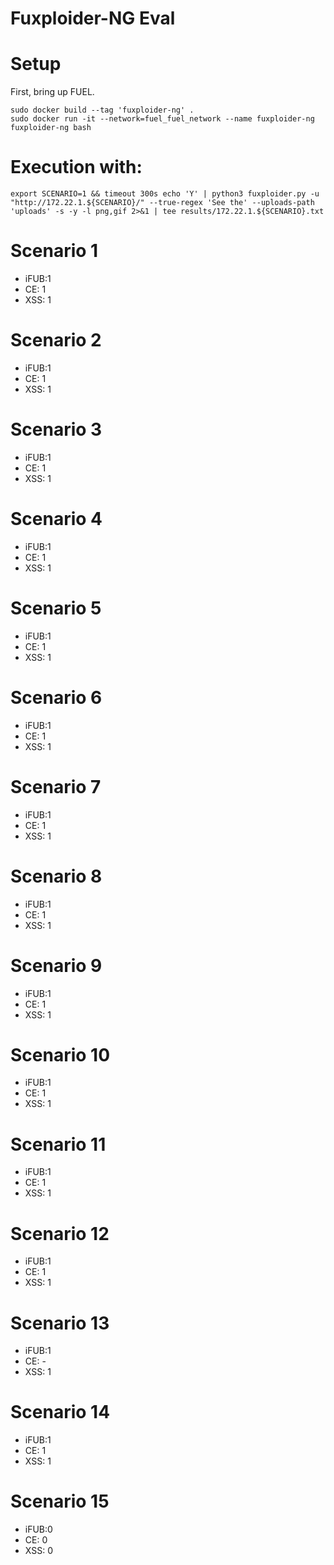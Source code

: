 Fuxploider-NG Eval
==================

# Setup
First, bring up FUEL.

```
sudo docker build --tag 'fuxploider-ng' . 
sudo docker run -it --network=fuel_fuel_network --name fuxploider-ng fuxploider-ng bash
```

# Execution with:

```
export SCENARIO=1 && timeout 300s echo 'Y' | python3 fuxploider.py -u "http://172.22.1.${SCENARIO}/" --true-regex 'See the' --uploads-path 'uploads' -s -y -l png,gif 2>&1 | tee results/172.22.1.${SCENARIO}.txt
```


# Scenario 1
- iFUB:1
- CE:  1
- XSS: 1

# Scenario 2
- iFUB:1
- CE:  1
- XSS: 1

# Scenario 3
- iFUB:1
- CE:  1
- XSS: 1

# Scenario 4
- iFUB:1
- CE:  1
- XSS: 1

# Scenario 5
- iFUB:1
- CE:  1
- XSS: 1

# Scenario 6
- iFUB:1
- CE:  1
- XSS: 1

# Scenario 7
- iFUB:1
- CE:  1
- XSS: 1

# Scenario 8
- iFUB:1
- CE:  1
- XSS: 1

# Scenario 9
- iFUB:1
- CE:  1
- XSS: 1

# Scenario 10
- iFUB:1
- CE:  1
- XSS: 1

# Scenario 11
- iFUB:1
- CE:  1
- XSS: 1

# Scenario 12
- iFUB:1
- CE:  1
- XSS: 1

# Scenario 13
- iFUB:1
- CE:  -
- XSS: 1

# Scenario 14
- iFUB:1
- CE:  1
- XSS: 1

# Scenario 15
- iFUB:0
- CE:  0
- XSS: 0
